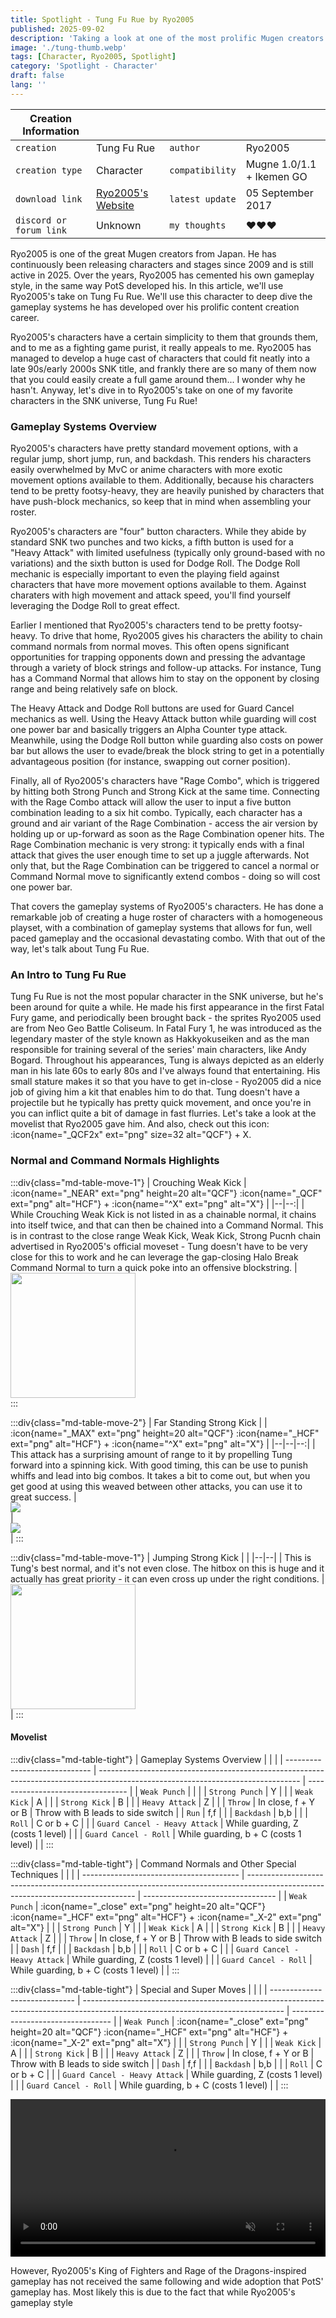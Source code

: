 ```yaml
---
title: Spotlight - Tung Fu Rue by Ryo2005
published: 2025-09-02
description: 'Taking a look at one of the most prolific Mugen creators.'
image: './tung-thumb.webp'
tags: [Character, Ryo2005, Spotlight]
category: 'Spotlight - Character'
draft: false 
lang: ''
---
```


| Creation Information    |                                                             |                 |                           |
| ----------------------- | ----------------------------------------------------------- | --------------- | ------------------------- |
| `creation`              | Tung Fu Rue                                                 | `author`        | Ryo2005                   |
| `creation type`         | Character                                                   | `compatibility` | Mugne 1.0/1.1 + Ikemen GO |
| `download link`         | [Ryo2005's Website](https://mugenskyhigh.moo.jp/index.html) | `latest update` | 05 September 2017         |
| `discord or forum link` | Unknown                                                     | `my thoughts`   | ❤️❤️❤️                   |

Ryo2005 is one of the great Mugen creators from Japan.
He has continuously been releasing characters and stages since 2009 and is still active in 2025.
Over the years, Ryo2005 has cemented his own gameplay style, in the same way PotS developed his.
In this article, we'll use Ryo2005's take on Tung Fu Rue.
We'll use this character to deep dive the gameplay systems he has developed over his prolific content creation career.

Ryo2005's characters have a certain simplicity to them that grounds them, and to me as a fighting game purist, it really appeals to me.
Ryo2005 has managed to develop a huge cast of characters that could fit neatly into a late 90s/early 2000s SNK title, and frankly there are so many of them now that you could easily create a full game around them... I wonder why he hasn't.
Anyway, let's dive in to Ryo2005's take on one of my favorite characters in the SNK universe, Tung Fu Rue!

### Gameplay Systems Overview
Ryo2005's characters have pretty standard movement options, with a regular jump, short jump, run, and backdash.
This renders his characters easily overwhelmed by MvC or anime characters with more exotic movement options available to them.
Additionally, because his characters tend to be pretty footsy-heavy, they are heavily punished by characters that have push-block mechanics, so keep that in mind when assembling your roster.

Ryo2005's characters are "four" button characters.
While they abide by standard SNK two punches and two kicks, a fifth button is used for a "Heavy Attack" with limited usefulness (typically only ground-based with no variations) and the sixth button is used for Dodge Roll.
The Dodge Roll mechanic is especially important to even the playing field against characters that have more movement options available to them.
Against charaters with high movement and attack speed, you'll find yourself leveraging the Dodge Roll to great effect.

Earlier I mentioned that Ryo2005's characters tend to be pretty footsy-heavy.
To drive that home, Ryo2005 gives his characters the ability to chain command normals from normal moves.
This often opens significant opportunities for trapping opponents down and pressing the advantage through a variety of block strings and follow-up attacks.
For instance, Tung has a Command Normal that allows him to stay on the opponent by closing range and being relatively safe on block.

The Heavy Attack and Dodge Roll buttons are used for Guard Cancel mechanics as well. 
Using the Heavy Attack button while guarding will cost one power bar and basically triggers an Alpha Counter type attack.
Meanwhile, using the Dodge Roll button while guarding also costs on power bar but allows the user to evade/break the block string to get in a potentially advantageous position (for instance, swapping out corner position).

Finally, all of Ryo2005's characters have "Rage Combo", which is triggered by hitting both Strong Punch and Strong Kick at the same time.
Connecting with the Rage Combo attack will allow the user to input a five button combination leading to a six hit combo.
Typically, each character has a ground and air variant of the Rage Combination - access the air version by holding up or up-forward as soon as the Rage Combination opener hits.
The Rage Combination mechanic is very strong: it typically ends with a final attack that gives the user enough time to set up a juggle afterwards.
Not only that, but the Rage Combination can be triggered to cancel a normal or Command Normal move to significantly extend combos - doing so will cost one power bar.

That covers the gameplay systems of Ryo2005's characters.
He has done a remarkable job of creating a huge roster of characters with a homogeneous playset, with a combination of gameplay systems that allows for fun, well paced gameplay and the occasional devastating combo.
With that out of the way, let's talk about Tung Fu Rue.

### An Intro to Tung Fu Rue
Tung Fu Rue is not the most popular character in the SNK universe, but he's been around for quite a while.
He made his first appearance in the first Fatal Fury game, and periodically been brought back - the sprites Ryo2005 used are from Neo Geo Battle Coliseum.
In Fatal Fury 1, he was introduced as the legendary master of the style known as Hakkyokuseiken and as the man responsible for training several of the series' main characters, like Andy Bogard.
Throughout his appearances, Tung is always depicted as an elderly man in his late 60s to early 80s and I've always found that entertaining.
His small stature makes it so that you have to get in-close - Ryo2005 did a nice job of giving him a kit that enables him to do that.
Tung doesn't have a projectile but he typically has pretty quick movement, and once you're in you can inflict quite a bit of damage in fast flurries.
Let's take a look at the movelist that Ryo2005 gave him.
And also, check out this icon: :icon{name="_QCF2x" ext="png" size=32 alt="QCF"} + X.

### Normal and Command Normals Highlights

:::div{class="md-table-move-1"}
| Crouching Weak Kick | :icon{name="_NEAR" ext="png" height=20 alt="QCF"} :icon{name="_QCF" ext="png" alt="HCF"} + :icon{name="^X" ext="png" alt="X"} |
|--|--:|
| While Crouching Weak Kick is not listed in as a chainable normal, it chains into itself twice, and that can then be chained into a Command Normal. This is in contrast to the close range Weak Kick, Weak Kick, Strong Pucnh chain advertised in Ryo2005's official moveset - Tung doesn't have to be very close for this to work and he can leverage the gap-closing Halo Break Command Normal to turn a quick poke into an offensive blockstring. | <img src="/src/content/posts/25-09-02-ryo2005-tung-fu-rue-highlight/tung-thumb.webp" width="200" style="margin:0;display:block" /> 
:::

:::div{class="md-table-move-2"}
| Far Standing Strong Kick | | :icon{name="_MAX" ext="png" height=20 alt="QCF"} :icon{name="_HCF" ext="png" alt="HCF"} + :icon{name="^X" ext="png" alt="X"} |
|--|--|--:|
| This attack has a surprising amount of range to it by propelling Tung forward into a spinning kick. With good timing, this can be use to punish whiffs and lead into big combos. It takes a bit to come out, but when you get good at using this weaved between other attacks, you can use it to great success. | <img src="/src/content/posts/25-08-23-trials-mode/trials.png" style="margin:0;display:block" /> | <img src="/src/content/posts/25-08-23-trials-mode/trials.png" style="margin:0;display:block" /> |
:::

:::div{class="md-table-move-1"}
| Jumping Strong Kick | |
|--|--|
| This is Tung's best normal, and it's not even close. The hitbox on this is huge and it actually has great priority - it can even cross up under the right conditions. | <img src="/src/content/posts/25-09-02-ryo2005-tung-fu-rue-highlight/tung-thumb.webp" width="200" style="margin:0;display:block" /> |
:::

#### Movelist

:::div{class="md-table-tight"}
| Gameplay Systems Overview     |                                                                                                                                  |                                   |
| ----------------------------- | -------------------------------------------------------------------------------------------------------------------------------- | --------------------------------- |
| `Weak Punch`                  |  |                                   |
| `Strong Punch`                | Y                                                                                                                                |                                   |
| `Weak Kick`                   | A                                                                                                                                |                                   |
| `Strong Kick`                 | B                                                                                                                                |                                   |
| `Heavy Attack`                | Z                                                                                                                                |                                   |
| `Throw`                       | In close, f + Y or B                                                                                                             | Throw with B leads to side switch |
| `Run`                         | f,f                                                                                                                              |                                   |
| `Backdash`                    | b,b                                                                                                                              |                                   |
| `Roll`                        | C or b + C                                                                                                                       |                                   |
| `Guard Cancel - Heavy Attack` | While guarding, Z (costs 1 level)                                                                                                |                                   |
| `Guard Cancel - Roll`         | While guarding, b + C (costs 1 level)                                                                                            |                                   |
:::

:::div{class="md-table-tight"}
| Command Normals and Other Special Techniques |                                                                                                   |                                   |
| --------------------------------------- | -------------------------------------------------------------------------------------------------------------------------------- | --------------------------------- |
| `Weak Punch`                            | :icon{name="_close" ext="png" height=20 alt="QCF"} :icon{name="_HCF" ext="png" alt="HCF"} + :icon{name="_X-2" ext="png" alt="X"} |                                   |
| `Strong Punch`                          | Y                                                                                                                                |                                   |
| `Weak Kick`                             | A                                                                                                                                |                                   |
| `Strong Kick`                           | B                                                                                                                                |                                   |
| `Heavy Attack`                          | Z                                                                                                                                |                                   |
| `Throw`                                 | In close, f + Y or B                                                                                                             | Throw with B leads to side switch |
| `Dash`                                  | f,f                                                                                                                              |                                   |
| `Backdash`                              | b,b                                                                                                                              |                                   |
| `Roll`                                  | C or b + C                                                                                                                       |                                   |
| `Guard Cancel - Heavy Attack`           | While guarding, Z (costs 1 level)                                                                                                |                                   |
| `Guard Cancel - Roll`                   | While guarding, b + C (costs 1 level)                                                                                            |                                   |
:::

:::div{class="md-table-tight"}
| Special and Super Moves       |                                                                                                                                  |                                   |
| ----------------------------- | -------------------------------------------------------------------------------------------------------------------------------- | --------------------------------- |
| `Weak Punch`                  | :icon{name="_close" ext="png" height=20 alt="QCF"} :icon{name="_HCF" ext="png" alt="HCF"} + :icon{name="_X-2" ext="png" alt="X"} |                                   |
| `Strong Punch`                | Y                                                                                                                                |                                   |
| `Weak Kick`                   | A                                                                                                                                |                                   |
| `Strong Kick`                 | B                                                                                                                                |                                   |
| `Heavy Attack`                | Z                                                                                                                                |                                   |
| `Throw`                       | In close, f + Y or B                                                                                                             | Throw with B leads to side switch |
| `Dash`                        | f,f                                                                                                                              |                                   |
| `Backdash`                    | b,b                                                                                                                              |                                   |
| `Roll`                        | C or b + C                                                                                                                       |                                   |
| `Guard Cancel - Heavy Attack` | While guarding, Z (costs 1 level)                                                                                                |                                   |
| `Guard Cancel - Roll`         | While guarding, b + C (costs 1 level)                                                                                            |                                   |
:::

<video controls width="100%" autoplay muted loop>
    <source src="/posts/25-09-02-ryo2005-tung-fu-rue/Tung-corner.webm" type="video/webm">
    Sorry, video not supported.
</video>

However, Ryo2005's King of Fighters and Rage of the Dragons-inspired gameplay has not received the same following and wide adoption that PotS' gameplay has.
Most likely this is due to the fact that while Ryo2005's gameplay style